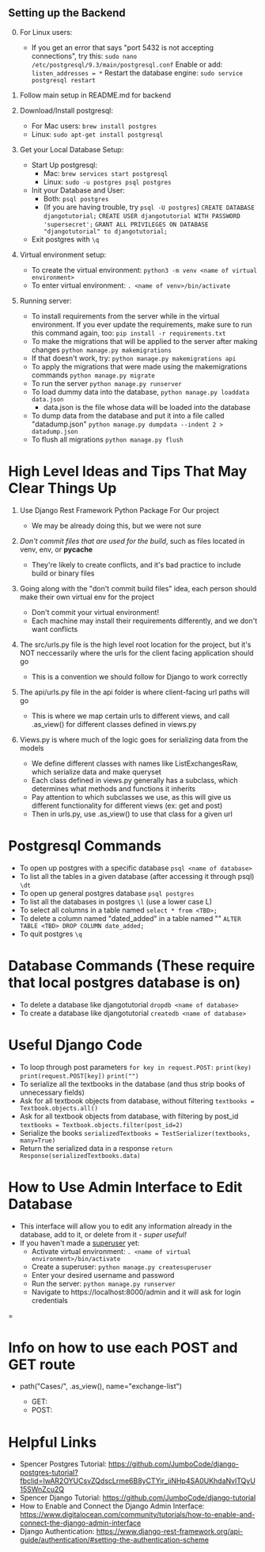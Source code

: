 ## Setting up the Backend


0. For Linux users:
	- If you get an error that says "port 5432 is not accepting connections", try this:
		`sudo nano /etc/postgresql/9.3/main/postgresql.conf`
		Enable or add:
		     `listen_addresses = *`
		Restart the database engine:
		      `sudo service postgresql restart`

1. Follow main setup in README.md for backend

2. Download/Install postgresql:
	- For Mac users: `brew install postgres`
	- Linux: `sudo apt-get install postgresql`

3. Get your Local Database Setup:
	- Start Up postgresql:
		- Mac: `brew services start postgresql`
		- Linux: `sudo -u postgres psql postgres`
	- Init your Database and User:
		- Both: `psql postgres`
		- (If you are having trouble, try `psql -U postgres`)
		 `CREATE DATABASE djangotutorial;`
		 `CREATE USER djangotutorial WITH PASSWORD 'supersecret';`
		 `GRANT ALL PRIVILEGES ON DATABASE "djangotutorial" to djangotutorial;`
	- Exit postgres with `\q`

4. Virtual environment setup:
	- To create the virtual environment:
		`python3 -m venv <name of virtual environment>`
	- To enter virtual environment:
		`. <name of venv>/bin/activate`

5. Running server:
	- To install requirements from the server while in the virtual environment. If you ever 
	update the requirements, make sure to run this command again, too:
		`pip install -r requirements.txt`
	- To make the migrations that will be applied to the server after making changes
		`python manage.py makemigrations`
	- If that doesn't work, try:
		`python manage.py makemigrations api`
	- To apply the migrations that were made using the makemigrations commands
		`python manage.py migrate`
	- To run the server
		`python manage.py runserver`
	- To load dummy data into the database,
		`python manage.py loaddata data.json`
		 - data.json is the file whose data will be loaded into the database
	- To dump data from the database and put it into a file called "datadump.json"
		`python manage.py dumpdata --indent 2 > datadump.json`
	- To flush all migrations
		`python manage.py flush`

# High Level Ideas and Tips That May Clear Things Up
1. Use Django Rest Framework Python Package For Our project
	- We may be already doing this, but we were not sure

2. *Don't commit files that are used for the build*, such as files located in venv, env, 
or __pycache__
	- They're likely to create conflicts, and it's bad practice to include build or 
	binary files

3. Going along with the "don't commit build files" idea, each person should make their 
own virtual env for the project
	- Don't commit your virtual environment!
	- Each machine may install their requirements differently, and we don't want 
	conflicts

4. The src/urls.py file is the high level root location for the project, but it's NOT 
neccessarily where the urls for the client facing application should go
	- This is a convention we should follow for Django to work correctly

5. The api/urls.py file in the api folder is where client-facing url paths will go
	- This is where we map certain urls to different views, and call .as_view() for 
	different classes defined in views.py

6. Views.py is where much of the logic goes for serializing data from the models
	- We define different classes with names like ListExchangesRaw, which serialize
	data and make queryset
	- Each class defined in views.py generally has a subclass, which determines
	what methods and functions it inherits
	- Pay attention to which subclasses we use, as this will give us different 
	functionality for different views (ex: get and post)
	- Then in urls.py, use <TBD>.as_view() to use that class for a given 
	url

# Postgresql Commands
- To open up postgres with a specific database
	`psql <name of database>`
- To list all the tables in a given database (after accessing it through psql)
	`\dt`
- To open up general postgres database
	`psql postgres`
- To list all the databases in postgres
	`\l` (use a lower case L)
- To select all columns in a table named <TBD>
	`select * from <TBD>;`
- To delete a column named "dated_added" in a table named "<TBD>"
	`ALTER TABLE <TBD> DROP COLUMN date_added;`
- To quit postgres
	`\q`

# Database Commands (These require that local postgres database is on)
- To delete a database like djangotutorial
	`dropdb <name of database>`
- To create a database like djangotutorial
	`createdb <name of database>`

# Useful Django Code
- To loop through post parameters
	`for key in request.POST:`
		`print(key)`
		`print(request.POST[key])`
		`print("")`
- To serialize all the textbooks in the database (and thus strip books of unnecessary 
fields)
- Ask for all textbook objects from database, without filtering
	`textbooks = Textbook.objects.all()`
- Ask for all textbook objects from database, with filtering by post_id
	`textbooks = Textbook.objects.filter(post_id=2)`
- Serialize the books
	`serializedTextbooks = TestSerializer(textbooks, many=True)`
- Return the serialized data in a response
	`return Response(serializedTextbooks.data)`

# How to Use Admin Interface to Edit Database
- This interface will allow you to edit any information already in the database, add to it, or delete from it - *super useful!*	
- If you haven't made a [superuser](https://docs.djangoproject.com/en/1.8/intro/tutorial02/) yet:
	- Activate virtual environment: `. <name of virtual environment>/bin/activate`
	- Create a superuser: `python manage.py createsuperuser`
	- Enter your desired username and password
	- Run the server: `python manage.py runserver`
	- Navigate to https://localhost:8000/admin and it will ask for login credentials

=

# Info on how to use each POST and GET route
- path("Cases/", <TBD>.as_view(), name="exchange-list")
	- GET: 
	- POST:



# Helpful Links
- Spencer Postgres Tutorial: https://github.com/JumboCode/django-postgres-tutorial?fbclid=IwAR2OYUCsvZQdscLrme6B8yCTYir_iiNHp4SA0UKhdaNvlTQyU15SWnZcu2Q
- Spencer Django Tutorial: https://github.com/JumboCode/django-tutorial
- How to Enable and Connect the Django Admin Interface: https://www.digitalocean.com/community/tutorials/how-to-enable-and-connect-the-django-admin-interface
- Django Authentication: https://www.django-rest-framework.org/api-guide/authentication/#setting-the-authentication-scheme
